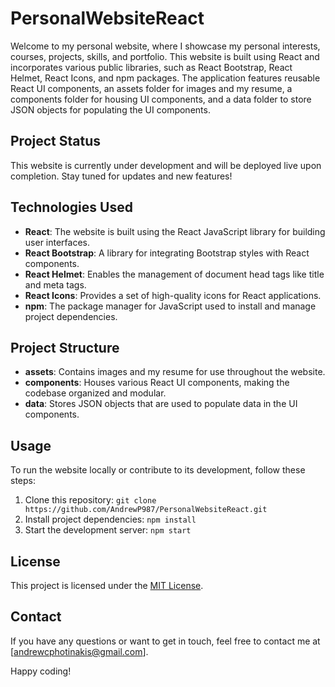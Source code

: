 # PersonalWebsiteReact

Welcome to my personal website, where I showcase my personal interests, courses, projects, skills, and portfolio. This website is built using React and incorporates various public libraries, such as React Bootstrap, React Helmet, React Icons, and npm packages. The application features reusable React UI components, an assets folder for images and my resume, a components folder for housing UI components, and a data folder to store JSON objects for populating the UI components.

## Project Status

This website is currently under development and will be deployed live upon completion. Stay tuned for updates and new features!

## Technologies Used

- **React**: The website is built using the React JavaScript library for building user interfaces.
- **React Bootstrap**: A library for integrating Bootstrap styles with React components.
- **React Helmet**: Enables the management of document head tags like title and meta tags.
- **React Icons**: Provides a set of high-quality icons for React applications.
- **npm**: The package manager for JavaScript used to install and manage project dependencies.

## Project Structure

- **assets**: Contains images and my resume for use throughout the website.
- **components**: Houses various React UI components, making the codebase organized and modular.
- **data**: Stores JSON objects that are used to populate data in the UI components.

## Usage

To run the website locally or contribute to its development, follow these steps:

1. Clone this repository: `git clone https://github.com/AndrewP987/PersonalWebsiteReact.git`
2. Install project dependencies: `npm install`
3. Start the development server: `npm start`

## License

This project is licensed under the [MIT License](LICENSE).

## Contact

If you have any questions or want to get in touch, feel free to contact me at [andrewcphotinakis@gmail.com].

Happy coding!
